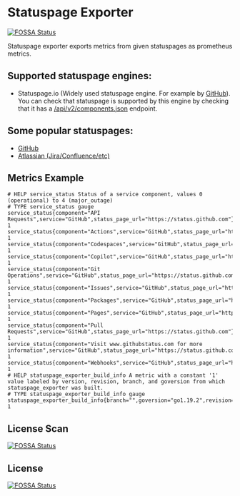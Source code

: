 # Statuspage Exporter
[![FOSSA Status](https://app.fossa.com/api/projects/git%2Bgithub.com%2Fsergeyshevch%2Fstatuspage-exporter.svg?type=shield)](https://app.fossa.com/projects/git%2Bgithub.com%2Fsergeyshevch%2Fstatuspage-exporter?ref=badge_shield)


Statuspage exporter exports metrics from given statuspages as prometheus metrics.

## Supported statuspage engines:
- Statuspage.io (Widely used statuspage engine. For example by [GitHub](https://www.githubstatus.com)). You can check that statuspage is supported by this engine by checking that it has a [/api/v2/components.json](https://www.githubstatus.com/api/v2/components.json) endpoint.

## Some popular statuspages:
- [GitHub](https://www.githubstatus.com)
- [Atlassian (Jira/Confluence/etc)](https://status.atlassian.com/)

## Metrics Example
```
# HELP service_status Status of a service component, values 0 (operational) to 4 (major_outage)
# TYPE service_status gauge
service_status{component="API Requests",service="GitHub",status_page_url="https://status.github.com"} 1
service_status{component="Actions",service="GitHub",status_page_url="https://status.github.com"} 1
service_status{component="Codespaces",service="GitHub",status_page_url="https://status.github.com"} 1
service_status{component="Copilot",service="GitHub",status_page_url="https://status.github.com"} 1
service_status{component="Git Operations",service="GitHub",status_page_url="https://status.github.com"} 1
service_status{component="Issues",service="GitHub",status_page_url="https://status.github.com"} 1
service_status{component="Packages",service="GitHub",status_page_url="https://status.github.com"} 1
service_status{component="Pages",service="GitHub",status_page_url="https://status.github.com"} 1
service_status{component="Pull Requests",service="GitHub",status_page_url="https://status.github.com"} 1
service_status{component="Visit www.githubstatus.com for more information",service="GitHub",status_page_url="https://status.github.com"} 1
service_status{component="Webhooks",service="GitHub",status_page_url="https://status.github.com"} 1
# HELP statuspage_exporter_build_info A metric with a constant '1' value labeled by version, revision, branch, and goversion from which statuspage_exporter was built.
# TYPE statuspage_exporter_build_info gauge
statuspage_exporter_build_info{branch="",goversion="go1.19.2",revision="",version=""} 1
```

## License Scan

[![FOSSA Status](https://app.fossa.com/api/projects/git%2Bgithub.com%2Fsergeyshevch%2Fstatuspage-exporter.svg?type=large)](https://app.fossa.com/projects/git%2Bgithub.com%2Fsergeyshevch%2Fstatuspage-exporter?ref=badge_large)





## License
[![FOSSA Status](https://app.fossa.com/api/projects/git%2Bgithub.com%2Fsergeyshevch%2Fstatuspage-exporter.svg?type=large)](https://app.fossa.com/projects/git%2Bgithub.com%2Fsergeyshevch%2Fstatuspage-exporter?ref=badge_large)